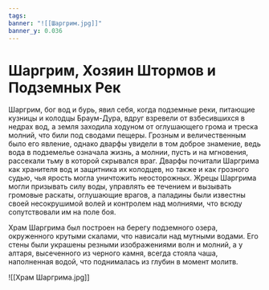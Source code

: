 ```yaml
---
tags: 
banner: "![[Шаргрим.jpg]]"
banner_y: 0.036
---
```

# **Шаргрим, Хозяин Штормов и Подземных Рек**

Шаргрим, бог вод и бурь, явил себя, когда подземные реки, питающие кузницы и колодцы Браум-Дура, вдруг взревели от взбесившихся в недрах вод, а земля заходила ходуном от оглушающего грома и треска молний, что били под сводами пещеры. Грозным и величественным было его явление, однако дварфы увидели в том доброе знамение, ведь вода в подземелье означала жизнь, а молнии, пусть и на мгновения, рассекали тьму в которой скрывался враг. Дварфы почитали Шаргрима как хранителя вод и защитника их колодцев, но также и как грозного судью, чья ярость могла уничтожить неосторожных. Жрецы Шаргрима могли призывать силу воды, управлять ее течением и вызывать громовые раскаты, оглушающие врагов, а паладины были известны своей несокрушимой волей и контролем над молниями, что всюду сопутствовали им на поле боя.

Храм Шаргрима был построен на берегу подземного озера, окруженного крутыми скалами, что нависали над мутными водами. Его стены были украшены резными изображениями волн и молний, а у алтаря, высеченного из черного камня, всегда стояла чаша, наполненная водой, что поднималась из глубин в момент молитв.

![[Храм Шаргрима.jpg]]
